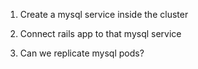 1. Create a mysql service inside the cluster

2. Connect rails app to that mysql service

3. Can we replicate mysql pods?
